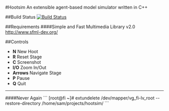 #Hootsim
An extensible agent-based model simulator written in C++

##Build Status
[![Build Status](https://travis-ci.org/SamStudio8/hootsim.png)](https://travis-ci.org/SamStudio8/hootsim)

##Requirements
####Simple and Fast Multimedia Library v2.0
<a href="http://www.sfml-dev.org/">http://www.sfml-dev.org/</a>

##Controls
* **N** New Hoot
* **R** Reset Stage
* **C**  Screenshot
* **I/O** Zoom In/Out
* **Arrows** Navigate Stage
* **P** Pause
* **Q** Quit

<hr>
####Never Again
```
[root@fi ~]# extundelete /dev/mapper/vg_fi-lv_root --restore-directory /home/sam/projects/hootsim/
```
